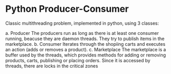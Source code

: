 # Python Producer-Consumer

Classic multithreading problem, implemented in python, using 3 classes:

a. Producer
The producers run as long as there is at least one consumer running, beacuse 
they are daemon threads. They try to publish items in the marketplace.
b. Consumer
Iterates through the shopiing carts and executes an action (adds or removes a 
product).
c. Marketplace 
The marketplace is a buffer used by the threads, which provides methods for
adding or removing products, carts, publishing or placing orders. Since it is 
accessed by threads, there are locks in the critical zones